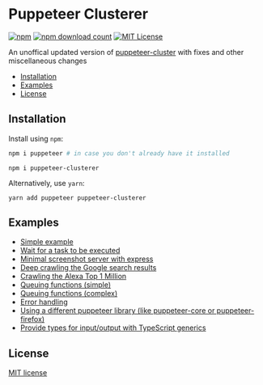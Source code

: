 # Puppeteer Clusterer

[![npm](https://img.shields.io/npm/v/puppeteer-clusterer)](https://www.npmjs.com/package/puppeteer-clusterer)
[![npm download count](https://img.shields.io/npm/dm/puppeteer-clusterer)](https://www.npmjs.com/package/puppeteer-clusterer)
[![MIT License](https://img.shields.io/npm/l/puppeteer-clusterer.svg)](#license)

An unoffical updated version of [puppeteer-cluster](https://github.com/thomasdondorf/puppeteer-cluster) with fixes and other miscellaneous changes

- [Installation](#installation)
- [Examples](#examples)
- [License](#license)

## Installation

Install using `npm`:

```sh
npm i puppeteer # in case you don't already have it installed 
```
```
npm i puppeteer-clusterer
```

Alternatively, use `yarn`:
```
yarn add puppeteer puppeteer-clusterer
```

## Examples
* [Simple example](examples/minimal.js)
* [Wait for a task to be executed](examples/execute.js)
* [Minimal screenshot server with express](examples/express-screenshot.js)
* [Deep crawling the Google search results](examples/deep-google-crawler.js)
* [Crawling the Alexa Top 1 Million](examples/alexa-1m.js)
* [Queuing functions (simple)](examples/function-queuing-simple.js)
* [Queuing functions (complex)](examples/function-queuing-complex.js)
* [Error handling](examples/error-handling.js)
* [Using a different puppeteer library (like puppeteer-core or puppeteer-firefox)](examples/different-puppeteer-library.js)
* [Provide types for input/output with TypeScript generics](examples/typings.ts)

## License

[MIT license](./LICENSE)

